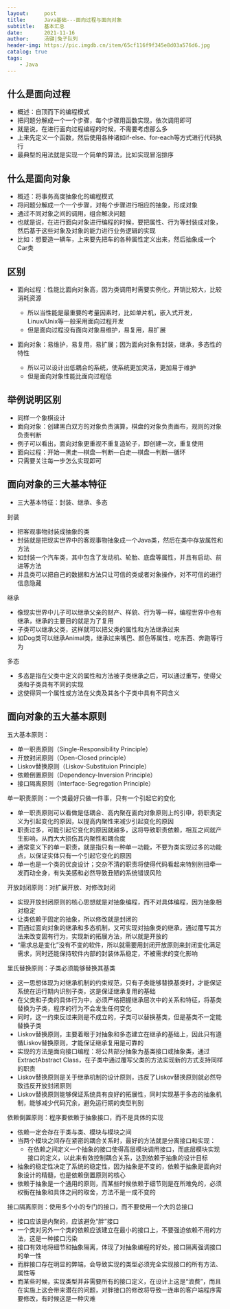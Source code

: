 ```yaml
---
layout:     post
title:      Java基础---面向过程与面向对象
subtitle:   基本汇总
date:       2021-11-16
author:     汤键|兔子队列
header-img: https://pic.imgdb.cn/item/65cf116f9f345e8d03a576d6.jpg
catalog: true
tags:
    - Java
---
```


## **什么是面向过程**
- 概述：自顶而下的编程模式
- 把问题分解成一个一个步骤，每个步骤用函数实现，依次调用即可
- 就是说，在进行面向过程编程的时候，不需要考虑那么多
- 上来先定义一个函数，然后使用各种诸如if-else、for-each等方式进行代码执行
- 最典型的用法就是实现一个简单的算法，比如实现冒泡排序

## **什么是面向对象**
- 概述：将事务高度抽象化的编程模式
- 将问题分解成一个一个步骤，对每个步骤进行相应的抽象，形成对象
- 通过不同对象之间的调用，组合解决问题
- 也就是说，在进行面向对象进行编程的时候，要把属性、行为等封装成对象，然后基于这些对象及对象的能力进行业务逻辑的实现
- 比如：想要造一辆车，上来要先把车的各种属性定义出来，然后抽象成一个Car类

## **区别**
- 面向过程：性能比面向对象高，因为类调用时需要实例化，开销比较大，比较消耗资源
  - 所以当性能是最重要的考量因素时，比如单片机，嵌入式开发，Linux/Unix等一般采用面向过程开发
  - 但是面向过程没有面向对象易维护，易复用，易扩展

- 面向对象：易维护，易复用，易扩展；因为面向对象有封装，继承，多态性的特性
  - 所以可以设计出低耦合的系统，使系统更加灵活，更加易于维护
  - 但是面向对象性能比面向过程低

## **举例说明区别**
- 同样一个象棋设计
- 面向对象：创建黑白双方的对象负责演算，棋盘的对象负责画布，规则的对象负责判断
- 例子可以看出，面向对象更重视不重复造轮子，即创建一次，重复使用
- 面向过程：开始—黑走—棋盘—判断—白走—棋盘—判断—循环
- 只需要关注每一步怎么实现即可

## **面向对象的三大基本特征**
- 三大基本特征：封装、继承、多态

封装
- 把客观事物封装成抽象的类
- 封装就是把现实世界中的客观事物抽象成一个Java类，然后在类中存放属性和方法
- 如封装一个汽车类，其中包含了发动机、轮胎、底盘等属性，并且有启动、前进等方法
- 并且类可以把自己的数据和方法只让可信的类或者对象操作，对不可信的进行信息隐藏

继承
- 像现实世界中儿子可以继承父亲的财产、样貌、行为等一样，编程世界中也有继承，继承的主要目的就是为了复用
- 子类可以继承父类，这样就可以把父类的属性和方法继承过来
- 如Dog类可以继承Animal类，继承过来嘴巴、颜色等属性，吃东西、奔跑等行为

多态
- 多态是指在父类中定义的属性和方法被子类继承之后，可以通过重写，使得父类和子类具有不同的实现
- 这使得同一个属性或方法在父类及其各个子类中具有不同含义

## **面向对象的五大基本原则**
五大基本原则：
- 单一职责原则（Single-Responsibility Principle）
- 开放封闭原则（Open-Closed principle）
- Liskov替换原则（Liskov-Substituion Principle）
- 依赖倒置原则（Dependency-Inversion Principle）
- 接口隔离原则（Interface-Segregation Principle）

单一职责原则：一个类最好只做一件事，只有一个引起它的变化
- 单一职责原则可以看做是低耦合、高内聚在面向对象原则上的引申，将职责定义为引起变化的原因，以提高内聚性来减少引起变化的原因
- 职责过多，可能引起它变化的原因就越多，这将导致职责依赖，相互之间就产生影响，从而大大损伤其内聚性和耦合度
- 通常意义下的单一职责，就是指只有一种单一功能，不要为类实现过多的功能点，以保证实体只有一个引起它变化的原因
- 单一也是一个类的优良设计；交杂不清的职责将使得代码看起来特别别扭牵一发而动全身，有失美感和必然导致丑陋的系统错误风险

开放封闭原则：对扩展开放、对修改封闭
- 实现开放封闭原则的核心思想就是对抽象编程，而不对具体编程，因为抽象相对稳定
- 让类依赖于固定的抽象，所以修改就是封闭的
- 而通过面向对象的继承和多态机制，又可实现对抽象类的继承，通过覆写其方法来改变固有行为，实现新的拓展方法，所以就是开放的
- “需求总是变化”没有不变的软件，所以就需要用封闭开放原则来封闭变化满足需求，同时还能保持软件内部的封装体系稳定，不被需求的变化影响

里氏替换原则：子类必须能够替换其基类
- 这一思想体现为对继承机制的约束规范，只有子类能够替换基类时，才能保证系统在运行期内识别子类，这是保证继承复用的基础
- 在父类和子类的具体行为中，必须严格把握继承层次中的关系和特征，将基类替换为子类，程序的行为不会发生任何变化
- 同时，这一约束反过来则是不成立的，子类可以替换基类，但是基类不一定能替换子类
- Liskov替换原则，主要着眼于对抽象和多态建立在继承的基础上，因此只有遵循Liskov替换原则，才能保证继承复用是可靠的
- 实现的方法是面向接口编程：将公共部分抽象为基类接口或抽象类，通过ExtractAbstract Class，在子类中通过覆写父类的方法实现新的方式支持同样的职责
- Liskov替换原则是关于继承机制的设计原则，违反了Liskov替换原则就必然导致违反开放封闭原则
- Liskov替换原则能够保证系统具有良好的拓展性，同时实现基于多态的抽象机制，能够减少代码冗余，避免运行期的类型判别

依赖倒置原则：程序要依赖于抽象接口，而不是具体的实现
- 依赖一定会存在于类与类、模块与模块之间
- 当两个模块之间存在紧密的耦合关系时，最好的方法就是分离接口和实现：
  - 在依赖之间定义一个抽象的接口使得高层模块调用接口，而底层模块实现接口的定义，以此来有效控制耦合关系，达到依赖于抽象的设计目标
- 抽象的稳定性决定了系统的稳定性，因为抽象是不变的，依赖于抽象是面向对象设计的精髓，也是依赖倒置原则的核心
- 依赖于抽象是一个通用的原则，而某些时候依赖于细节则是在所难免的，必须权衡在抽象和具体之间的取舍，方法不是一成不变的

接口隔离原则：使用多个小的专门的接口，而不要使用一个大的总接口
- 接口应该是内聚的，应该避免“胖”接口
- 一个类对另外一个类的依赖应该建立在最小的接口上，不要强迫依赖不用的方法，这是一种接口污染
- 接口有效地将细节和抽象隔离，体现了对抽象编程的好处，接口隔离强调接口的单一性
- 而胖接口存在明显的弊端，会导致实现的类型必须完全实现接口的所有方法、属性等
- 而某些时候，实现类型并非需要所有的接口定义，在设计上这是“浪费”，而且在实施上这会带来潜在的问题，对胖接口的修改将导致一连串的客户端程序需要修改，有时候这是一种灾难